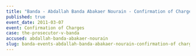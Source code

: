 ```yaml
---
title: "Banda - Abdallah Banda Abakaer Nourain - Confirmation of Charges "
published: true
event_date: 2011-03-07
event: Confirmation of Charges
case: the-prosecutor-v-banda
accused: abdallah-banda-abakaer-nourain
slug: banda-events-abdallah-banda-abakaer-nourain-confirmation-of charges
---
```

